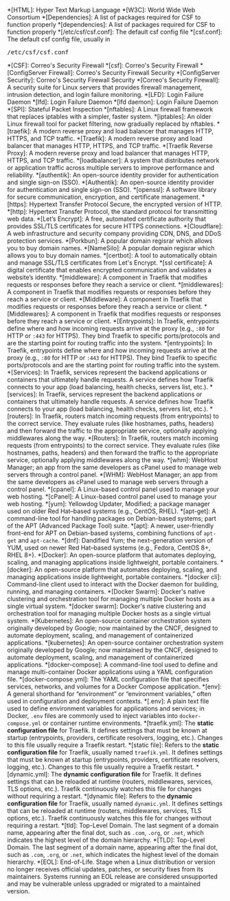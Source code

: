 *[HTML]: Hyper Text Markup Language
*[W3C]: World Wide Web Consortium
*[Dependencies]: A list of packages required for CSF to function properly
*[dependencies]: A list of packages required for CSF to function properly
*[/etc/csf/csf.conf]: The default csf config file
*[csf.conf]: The default csf config file, usually in <pre>/etc/csf/csf.conf</pre>
*[CSF]: Correo's Security Firewall
*[csf]: Correo's Security Firewall
*[ConfigServer Firewall]: Correo's Security Firewall Security
*[ConfigServer Security]: Correo's Security Firewall Security
*[Correo's Security Firewall]: A security suite for Linux servers that provides firewall management, intrusion detection, and login failure monitoring.
*[LFD]: Login Failure Daemon
*[lfd]: Login Failure Daemon
*[lfd daemon]: Login Failure Daemon
*[SPI]: Stateful Packet Inspection
*[nftables]: A Linux firewall framework that replaces iptables with a simpler, faster system.
*[iptables]: An older Linux firewall tool for packet filtering, now gradually replaced by nftables.
*[traefik]: A modern reverse proxy and load balancer that manages HTTP, HTTPS, and TCP traffic.
*[Traefik]: A modern reverse proxy and load balancer that manages HTTP, HTTPS, and TCP traffic.
*[Traefik Reverse Proxy]: A modern reverse proxy and load balancer that manages HTTP, HTTPS, and TCP traffic.
*[loadbalancer]: A system that distributes network or application traffic across multiple servers to improve performance and reliability.
*[authentik]: An open-source identity provider for authentication and single sign-on (SSO).
*[Authentik]: An open-source identity provider for authentication and single sign-on (SSO).
*[openssl]: A software library for secure communication, encryption, and certificate management.
*[https]: Hypertext Transfer Protocol Secure, the encrypted version of HTTP.
*[http]: Hypertext Transfer Protocol, the standard protocol for transmitting web data.
*[Let’s Encrypt]: A free, automated certificate authority that provides SSL/TLS certificates for secure HTTPS connections.
*[Cloudflare]: A web infrastructure and security company providing CDN, DNS, and DDoS protection services.
*[Porkbun]: A popular domain regisrar which allows you to buy domain names.
*[NameSilo]: A popular domain regisrar which allows you to buy domain names.
*[certbot]: A tool to automatically obtain and manage SSL/TLS certificates from Let's Encrypt.
*[ssl certificate]: A digital certificate that enables encrypted communication and validates a website’s identity.
*[middleware]: A component in Traefik that modifies requests or responses before they reach a service or client.
*[middlewares]: A component in Traefik that modifies requests or responses before they reach a service or client.
*[Middleware]: A component in Traefik that modifies requests or responses before they reach a service or client.
*[Middlewares]: A component in Traefik that modifies requests or responses before they reach a service or client.
*[Entrypoints]: In Traefik, entrypoints define where and how incoming requests arrive at the proxy (e.g., <code>:80</code> for HTTP or <code>:443</code> for HTTPS). They bind Traefik to specific ports/protocols and are the starting point for routing traffic into the system.
*[entrypoints]: In Traefik, entrypoints define where and how incoming requests arrive at the proxy (e.g., <code>:80</code> for HTTP or <code>:443</code> for HTTPS). They bind Traefik to specific ports/protocols and are the starting point for routing traffic into the system.
*[Services]: In Traefik, services represent the backend applications or containers that ultimately handle requests. A service defines how Traefik connects to your app (load balancing, health checks, servers list, etc.).
*[services]: In Traefik, services represent the backend applications or containers that ultimately handle requests. A service defines how Traefik connects to your app (load balancing, health checks, servers list, etc.).
*[routers]: In Traefik, routers match incoming requests (from entrypoints) to the correct service. They evaluate rules (like hostnames, paths, headers) and then forward the traffic to the appropriate service, optionally applying middlewares along the way.
*[Routers]: In Traefik, routers match incoming requests (from entrypoints) to the correct service. They evaluate rules (like hostnames, paths, headers) and then forward the traffic to the appropriate service, optionally applying middlewares along the way.
*[whm]: WebHost Manager; an app from the same developers as cPanel used to manage web servers through a control panel.
*[WHM]: WebHost Manager; an app from the same developers as cPanel used to manage web servers through a control panel.
*[cpanel]: A Linux-based control panel used to manage your web hosting.
*[cPanel]: A Linux-based control panel used to manage your web hosting.
*[yum]: Yellowdog Updater, Modified; a package manager used on older Red Hat–based systems (e.g., CentOS, RHEL).
*[apt-get]: A command-line tool for handling packages on Debian-based systems; part of the APT (Advanced Package Tool) suite.
*[apt]: A newer, user-friendly front-end for APT on Debian-based systems, combining functions of `apt-get` and `apt-cache`.
*[dnf]: Dandified Yum; the next-generation version of YUM, used on newer Red Hat–based systems (e.g., Fedora, CentOS 8+, RHEL 8+).
*[Docker]: An open-source platform that automates deploying, scaling, and managing applications inside lightweight, portable containers.
*[docker]: An open-source platform that automates deploying, scaling, and managing applications inside lightweight, portable containers.
*[docker cli]: Command-line client used to interact with the Docker daemon for building, running, and managing containers.
*[Docker Swarm]: Docker's native clustering and orchestration tool for managing multiple Docker hosts as a single virtual system.
*[docker swarm]: Docker's native clustering and orchestration tool for managing multiple Docker hosts as a single virtual system.
*[Kubernetes]: An open-source container orchestration system originally developed by Google; now maintained by the CNCF, designed to automate deployment, scaling, and management of containerized applications.
*[kubernetes]: An open-source container orchestration system originally developed by Google; now maintained by the CNCF, designed to automate deployment, scaling, and management of containerized applications.
*[docker-compose]: A command-line tool used to define and manage multi-container Docker applications using a YAML configuration file.
*[docker-compose.yml]: The YAML configuration file that specifies services, networks, and volumes for a Docker Compose application.
*[env]: A general shorthand for “environment” or “environment variables,” often used in configuration and deployment contexts.
*[.env]: A plain text file used to define environment variables for applications and services; in Docker, `.env` files are commonly used to inject variables into `docker-compose.yml` or container runtime environments.
*[traefik.yml]: The <b>static configuration file</b> for Traefik. It defines settings that must be known at startup (entrypoints, providers, certificate resolvers, logging, etc.). Changes to this file usually require a Traefik restart.
*[static file]: Refers to the <b>static configuration file</b> for Traefik, usually named <code>traefik.yml</code>. It defines settings that must be known at startup (entrypoints, providers, certificate resolvers, logging, etc.). Changes to this file usually require a Traefik restart.
*[dynamic.yml]: The <b>dynamic configuration file</b> for Traefik. It defines settings that can be reloaded at runtime (routers, middlewares, services, TLS options, etc.). Traefik continuously watches this file for changes without requiring a restart.
*[dynamic file]: Refers to the <b>dynamic configuration file</b> for Traefik, usually named <code>dynamic.yml</code>. It defines settings that can be reloaded at runtime (routers, middlewares, services, TLS options, etc.). Traefik continuously watches this file for changes without requiring a restart.
*[tld]: Top-Level Domain. The last segment of a domain name, appearing after the final dot, such as <code>.com</code>, <code>.org</code>, or <code>.net</code>, which indicates the highest level of the domain hierarchy.
*[TLD]: Top-Level Domain. The last segment of a domain name, appearing after the final dot, such as <code>.com</code>, <code>.org</code>, or <code>.net</code>, which indicates the highest level of the domain hierarchy.
*[EOL]: End-of-Life. Stage when a Linux distribution or version no longer receives official updates, patches, or security fixes from its maintainers. Systems running an EOL release are considered unsupported and may be vulnerable unless upgraded or migrated to a maintained version.